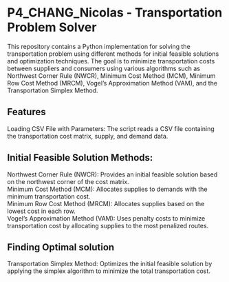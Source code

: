 # P4_CHANG_Nicolas - Transportation Problem Solver  
This repository contains a Python implementation for solving the transportation problem using different methods for initial feasible solutions and optimization techniques. The goal is to minimize transportation costs between suppliers and consumers using various algorithms such as Northwest Corner Rule (NWCR), Minimum Cost Method (MCM), Minimum Row Cost Method (MRCM), Vogel’s Approximation Method (VAM), and the Transportation Simplex Method.  

## Features  
Loading CSV File with Parameters: The script reads a CSV file containing the transportation cost matrix, supply, and demand data.  

## Initial Feasible Solution Methods:  
Northwest Corner Rule (NWCR): Provides an initial feasible solution based on the northwest corner of the cost matrix.  
Minimum Cost Method (MCM): Allocates supplies to demands with the minimum transportation cost.  
Minimum Row Cost Method (MRCM): Allocates supplies based on the lowest cost in each row.  
Vogel’s Approximation Method (VAM): Uses penalty costs to minimize transportation cost by allocating supplies to the most penalized routes.  

## Finding Optimal solution
Transportation Simplex Method: Optimizes the initial feasible solution by applying the simplex algorithm to minimize the total transportation cost.  

